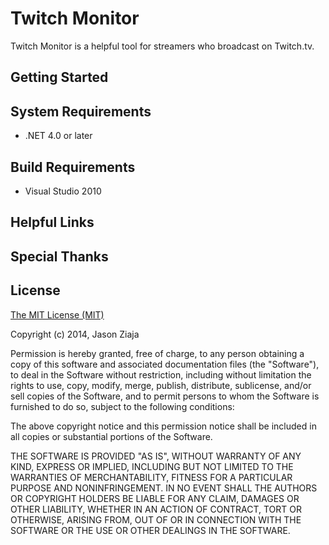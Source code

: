 Twitch Monitor
==============

Twitch Monitor is a helpful tool for streamers who broadcast on Twitch.tv.

## Getting Started

## System Requirements

* .NET 4.0 or later

## Build Requirements

* Visual Studio 2010

## Helpful Links

## Special Thanks

## License

[The MIT License (MIT)](http://opensource.org/licenses/MIT)

Copyright (c) 2014, Jason Ziaja

Permission is hereby granted, free of charge, to any person obtaining a copy
of this software and associated documentation files (the "Software"), to deal
in the Software without restriction, including without limitation the rights
to use, copy, modify, merge, publish, distribute, sublicense, and/or sell
copies of the Software, and to permit persons to whom the Software is
furnished to do so, subject to the following conditions:

The above copyright notice and this permission notice shall be included in
all copies or substantial portions of the Software.

THE SOFTWARE IS PROVIDED "AS IS", WITHOUT WARRANTY OF ANY KIND, EXPRESS OR
IMPLIED, INCLUDING BUT NOT LIMITED TO THE WARRANTIES OF MERCHANTABILITY,
FITNESS FOR A PARTICULAR PURPOSE AND NONINFRINGEMENT. IN NO EVENT SHALL THE
AUTHORS OR COPYRIGHT HOLDERS BE LIABLE FOR ANY CLAIM, DAMAGES OR OTHER
LIABILITY, WHETHER IN AN ACTION OF CONTRACT, TORT OR OTHERWISE, ARISING FROM,
OUT OF OR IN CONNECTION WITH THE SOFTWARE OR THE USE OR OTHER DEALINGS IN
THE SOFTWARE.
